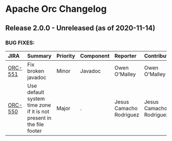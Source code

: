 
<!---
# Licensed to the Apache Software Foundation (ASF) under one
# or more contributor license agreements.  See the NOTICE file
# distributed with this work for additional information
# regarding copyright ownership.  The ASF licenses this file
# to you under the Apache License, Version 2.0 (the
# "License"); you may not use this file except in compliance
# with the License.  You may obtain a copy of the License at
#
#     http://www.apache.org/licenses/LICENSE-2.0
#
# Unless required by applicable law or agreed to in writing, software
# distributed under the License is distributed on an "AS IS" BASIS,
# WITHOUT WARRANTIES OR CONDITIONS OF ANY KIND, either express or implied.
# See the License for the specific language governing permissions and
# limitations under the License.
-->
# Apache Orc Changelog

## Release 2.0.0 - Unreleased (as of 2020-11-14)



### BUG FIXES:

| JIRA | Summary | Priority | Component | Reporter | Contributor |
|:---- |:---- | :--- |:---- |:---- |:---- |
| [ORC-551](https://issues.apache.org/jira/browse/ORC-551) | Fix broken javadoc |  Minor | Javadoc | Owen O'Malley | Owen O'Malley |
| [ORC-550](https://issues.apache.org/jira/browse/ORC-550) | Use default system time zone if it is not present in the file footer |  Major | . | Jesus Camacho Rodriguez | Jesus Camacho Rodriguez |


